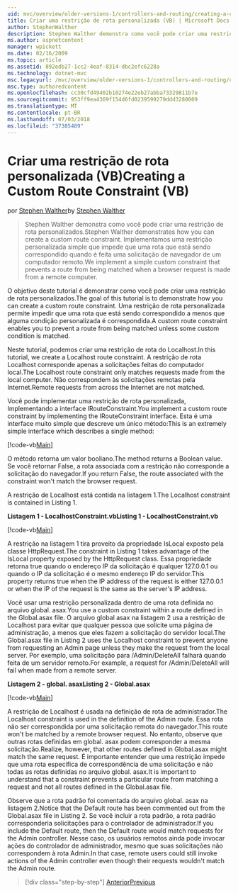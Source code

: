 ```yaml
---
uid: mvc/overview/older-versions-1/controllers-and-routing/creating-a-custom-route-constraint-vb
title: Criar uma restrição de rota personalizada (VB) | Microsoft Docs
author: StephenWalther
description: Stephen Walther demonstra como você pode criar uma restrição de rota personalizados. Implementamos um simples restrição personalizada que impede que uma rota que está sendo correspondido w...
ms.author: aspnetcontent
manager: wpickett
ms.date: 02/16/2009
ms.topic: article
ms.assetid: 892edb27-1cc2-4eaf-8314-dbc2efc6228a
ms.technology: dotnet-mvc
msc.legacyurl: /mvc/overview/older-versions-1/controllers-and-routing/creating-a-custom-route-constraint-vb
msc.type: authoredcontent
ms.openlocfilehash: cc30cfd49402b10274e22eb27abba73329811b7e
ms.sourcegitcommit: 953ff9ea4369f154d6fd0239599279ddd3280009
ms.translationtype: MT
ms.contentlocale: pt-BR
ms.lasthandoff: 07/03/2018
ms.locfileid: "37385489"
---
```

<a name="creating-a-custom-route-constraint-vb"></a><span data-ttu-id="da151-104">Criar uma restrição de rota personalizada (VB)</span><span class="sxs-lookup"><span data-stu-id="da151-104">Creating a Custom Route Constraint (VB)</span></span>
====================
<span data-ttu-id="da151-105">por [Stephen Walther](https://github.com/StephenWalther)</span><span class="sxs-lookup"><span data-stu-id="da151-105">by [Stephen Walther](https://github.com/StephenWalther)</span></span>

> <span data-ttu-id="da151-106">Stephen Walther demonstra como você pode criar uma restrição de rota personalizados.</span><span class="sxs-lookup"><span data-stu-id="da151-106">Stephen Walther demonstrates how you can create a custom route constraint.</span></span> <span data-ttu-id="da151-107">Implementamos uma restrição personalizada simple que impede que uma rota que está sendo correspondido quando é feita uma solicitação de navegador de um computador remoto.</span><span class="sxs-lookup"><span data-stu-id="da151-107">We implement a simple custom constraint that prevents a route from being matched when a browser request is made from a remote computer.</span></span>


<span data-ttu-id="da151-108">O objetivo deste tutorial é demonstrar como você pode criar uma restrição de rota personalizados.</span><span class="sxs-lookup"><span data-stu-id="da151-108">The goal of this tutorial is to demonstrate how you can create a custom route constraint.</span></span> <span data-ttu-id="da151-109">Uma restrição de rota personalizada permite impedir que uma rota que está sendo correspondido a menos que alguma condição personalizada é correspondida.</span><span class="sxs-lookup"><span data-stu-id="da151-109">A custom route constraint enables you to prevent a route from being matched unless some custom condition is matched.</span></span>

<span data-ttu-id="da151-110">Neste tutorial, podemos criar uma restrição de rota do Localhost.</span><span class="sxs-lookup"><span data-stu-id="da151-110">In this tutorial, we create a Localhost route constraint.</span></span> <span data-ttu-id="da151-111">A restrição de rota Localhost corresponde apenas a solicitações feitas do computador local.</span><span class="sxs-lookup"><span data-stu-id="da151-111">The Localhost route constraint only matches requests made from the local computer.</span></span> <span data-ttu-id="da151-112">Não correspondem às solicitações remotas pela Internet.</span><span class="sxs-lookup"><span data-stu-id="da151-112">Remote requests from across the Internet are not matched.</span></span>

<span data-ttu-id="da151-113">Você pode implementar uma restrição de rota personalizada, Implementando a interface IRouteConstraint.</span><span class="sxs-lookup"><span data-stu-id="da151-113">You implement a custom route constraint by implementing the IRouteConstraint interface.</span></span> <span data-ttu-id="da151-114">Esta é uma interface muito simple que descreve um único método:</span><span class="sxs-lookup"><span data-stu-id="da151-114">This is an extremely simple interface which describes a single method:</span></span>

[!code-vb[Main](creating-a-custom-route-constraint-vb/samples/sample1.vb)]

<span data-ttu-id="da151-115">O método retorna um valor booliano.</span><span class="sxs-lookup"><span data-stu-id="da151-115">The method returns a Boolean value.</span></span> <span data-ttu-id="da151-116">Se você retornar False, a rota associada com a restrição não corresponde a solicitação do navegador.</span><span class="sxs-lookup"><span data-stu-id="da151-116">If you return False, the route associated with the constraint won't match the browser request.</span></span>

<span data-ttu-id="da151-117">A restrição de Localhost está contida na listagem 1.</span><span class="sxs-lookup"><span data-stu-id="da151-117">The Localhost constraint is contained in Listing 1.</span></span>

<span data-ttu-id="da151-118">**Listagem 1 - LocalhostConstraint.vb**</span><span class="sxs-lookup"><span data-stu-id="da151-118">**Listing 1 - LocalhostConstraint.vb**</span></span>

[!code-vb[Main](creating-a-custom-route-constraint-vb/samples/sample2.vb)]

<span data-ttu-id="da151-119">A restrição na listagem 1 tira proveito da propriedade IsLocal exposto pela classe HttpRequest.</span><span class="sxs-lookup"><span data-stu-id="da151-119">The constraint in Listing 1 takes advantage of the IsLocal property exposed by the HttpRequest class.</span></span> <span data-ttu-id="da151-120">Essa propriedade retorna true quando o endereço IP da solicitação é qualquer 127.0.0.1 ou quando o IP da solicitação é o mesmo endereço IP do servidor.</span><span class="sxs-lookup"><span data-stu-id="da151-120">This property returns true when the IP address of the request is either 127.0.0.1 or when the IP of the request is the same as the server's IP address.</span></span>

<span data-ttu-id="da151-121">Você usar uma restrição personalizada dentro de uma rota definida no arquivo global. asax.</span><span class="sxs-lookup"><span data-stu-id="da151-121">You use a custom constraint within a route defined in the Global.asax file.</span></span> <span data-ttu-id="da151-122">O arquivo global asax na listagem 2 usa a restrição de Localhost para evitar que qualquer pessoa que solicite uma página de administração, a menos que eles fazem a solicitação do servidor local.</span><span class="sxs-lookup"><span data-stu-id="da151-122">The Global.asax file in Listing 2 uses the Localhost constraint to prevent anyone from requesting an Admin page unless they make the request from the local server.</span></span> <span data-ttu-id="da151-123">Por exemplo, uma solicitação para /Admin/DeleteAll falhará quando feita de um servidor remoto.</span><span class="sxs-lookup"><span data-stu-id="da151-123">For example, a request for /Admin/DeleteAll will fail when made from a remote server.</span></span>

<span data-ttu-id="da151-124">**Listagem 2 - global. asax**</span><span class="sxs-lookup"><span data-stu-id="da151-124">**Listing 2 - Global.asax**</span></span>

[!code-vb[Main](creating-a-custom-route-constraint-vb/samples/sample3.vb)]

<span data-ttu-id="da151-125">A restrição de Localhost é usada na definição de rota de administrador.</span><span class="sxs-lookup"><span data-stu-id="da151-125">The Localhost constraint is used in the definition of the Admin route.</span></span> <span data-ttu-id="da151-126">Essa rota não ser correspondida por uma solicitação remota do navegador.</span><span class="sxs-lookup"><span data-stu-id="da151-126">This route won't be matched by a remote browser request.</span></span> <span data-ttu-id="da151-127">No entanto, observe que outras rotas definidas em global. asax podem corresponder a mesma solicitação.</span><span class="sxs-lookup"><span data-stu-id="da151-127">Realize, however, that other routes defined in Global.asax might match the same request.</span></span> <span data-ttu-id="da151-128">É importante entender que uma restrição impede que uma rota específica de correspondência de uma solicitação e não todas as rotas definidas no arquivo global. asax.</span><span class="sxs-lookup"><span data-stu-id="da151-128">It is important to understand that a constraint prevents a particular route from matching a request and not all routes defined in the Global.asax file.</span></span>

<span data-ttu-id="da151-129">Observe que a rota padrão foi comentada do arquivo global. asax na listagem 2.</span><span class="sxs-lookup"><span data-stu-id="da151-129">Notice that the Default route has been commented out from the Global.asax file in Listing 2.</span></span> <span data-ttu-id="da151-130">Se você incluir a rota padrão, a rota padrão corresponderia solicitações para o controlador de administrador.</span><span class="sxs-lookup"><span data-stu-id="da151-130">If you include the Default route, then the Default route would match requests for the Admin controller.</span></span> <span data-ttu-id="da151-131">Nesse caso, os usuários remotos ainda pode invocar ações do controlador de administrador, mesmo que suas solicitações não correspondem à rota Admin.</span><span class="sxs-lookup"><span data-stu-id="da151-131">In that case, remote users could still invoke actions of the Admin controller even though their requests wouldn't match the Admin route.</span></span>

> [!div class="step-by-step"]
> [<span data-ttu-id="da151-132">Anterior</span><span class="sxs-lookup"><span data-stu-id="da151-132">Previous</span></span>](creating-a-route-constraint-vb.md)
